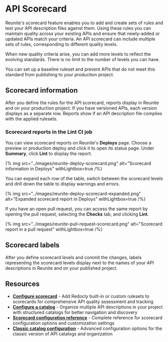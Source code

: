 # API Scorecard

Reunite's scorecard feature enables you to add and create sets of rules and test your API description files against them.
Using these rules you can maintain quality across your existing APIs and ensure that newly-added or updated APIs match your criteria.
An API scorecard can include multiple sets of rules, corresponding to different quality levels.

When new quality criteria arise, you can add more levels to reflect the evolving standards.
There is no limit to the number of levels you can have.

You can set up a baseline ruleset and prevent APIs that do not meet this standard from publishing to your production project.

## Scorecard information

After you define the rules for the API scorecard, reports display in Reunite and on your production project.
If you have versioned APIs, each version displays as a separate row.
Reports show if an API description file complies with the applied rulesets.

### Scorecard reports in the Lint CI job

You can view scorecard reports on Reunite's **Deploys** page.
Choose a preview or production deploy and click it to open its status page.
Under **Summary**, click **Lint** to display the report.

{% img
  src="../images/reunite-deploy-scorecard.png"
  alt="Scorecard information in Deploys"
  withLightbox=true
/%}

You can expand each row of the table, switch between the scorecard levels and drill down the table to display warnings and errors.

{% img
  src="../images/reunite-deploy-scorecard-expanded.png"
  alt="Expanded scorecard report in Deploys"
  withLightbox=true
/%}

If you have an open pull request, you can access the same report by opening the pull request, selecting the **Checks** tab, and clicking **Lint**.

{% img
  src="../images/reunite-pull-request-scorecard.png"
  alt="Scorecard report in a pull request"
  withLightbox=true
/%}

## Scorecard labels

After you define scorecard levels and commit the changes, labels representing the scorecard levels display next to the names of your API descriptions in Reunite and on your published project.

## Resources

- **[Configure scorecard](./configure-scorecard.md)** - Add Redocly built-in or custom rulesets to scorecards for comprehensive API quality assessment and tracking
- **[Configure a catalog](../../config/catalog-classic.md)** - Organize multiple API descriptions in your project with structured catalogs for better navigation and discovery
- **[Scorecard configuration reference](../../config/scorecard.md)** - Complete reference for scorecard configuration options and customization settings
- **[Classic catalog configuration](../../config/catalog-classic.md)** - Advanced configuration options for the classic version of API catalogs and organization
